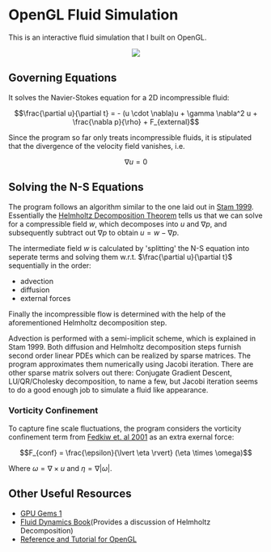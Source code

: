 # OpenGL Fluid Simulation
This is an interactive fluid simulation that I built on OpenGL.
<div align="center">
<img src="./media/demo.gif">
</div>

## Governing Equations
It solves the Navier-Stokes equation for a 2D incompressible fluid:
 
$$\frac{\partial u}{\partial t} = - (u \cdot \nabla)u + \gamma \nabla^2 u + \frac{\nabla p}{\rho} + F_{external}$$

Since the program so far only treats incompressible fluids, it is stipulated that the divergence of the velocity field vanishes, i.e. 

$$\nabla u = 0$$

## Solving the N-S Equations
The program follows an algorithm similar to the one laid out in [Stam 1999](https://pages.cs.wisc.edu/~chaol/data/cs777/stam-stable_fluids.pdf). Essentially the [Helmholtz Decomposition Theorem](https://en.wikipedia.org/wiki/Helmholtz_decomposition) tells us that we can solve for a compressible field $w$, which decomposes into $u$ and $\nabla p$, and subsequently subtract out $\nabla p$ to obtain $u = w - \nabla p$. 

The intermediate field $w$ is calculated by 'splitting' the N-S equation into seperate terms and solving them w.r.t. $\frac{\partial u}{\partial t}$ sequentially in the order:

- advection
- diffusion
- external forces


Finally the incompressible flow is determined with the help of the aforementioned Helmholtz decomposition step. 

Advection is performed with a semi-implicit scheme, which is explained in Stam 1999. 
Both diffusion and Helmholtz decomposition steps furnish second order linear PDEs which can be realized by sparse matrices. The program approximates them numerically using Jacobi iteration. There are other sparse matrix solvers out there: Conjugate Gradient Descent, LU/QR/Cholesky decomposition, to name a few, but Jacobi iteration seems to do a good enough job to simulate a fluid like appearance.

### Vorticity Confinement
To capture fine scale fluctuations, the program considers the vorticity confinement term from [Fedkiw et. al 2001](https://web.stanford.edu/class/cs237d/smoke.pdf) as an extra exernal force:

$$F_{conf} = \frac{\epsilon}{\lvert \eta \rvert} (\eta \times \omega)$$

Where $\omega = \nabla \times u$ and $\eta = \nabla \lvert \omega \rvert$.

## Other Useful Resources

- [GPU Gems 1](https://developer.nvidia.com/gpugems/gpugems/part-vi-beyond-triangles/chapter-38-fast-fluid-dynamics-simulation-gpu)
- [Fluid Dynamics Book](https://link.springer.com/book/10.1007/978-1-4612-0883-9)(Provides a discussion of Helmholtz Decomposition)
- [Reference and Tutorial for OpenGL](https://learnopengl.com/)
